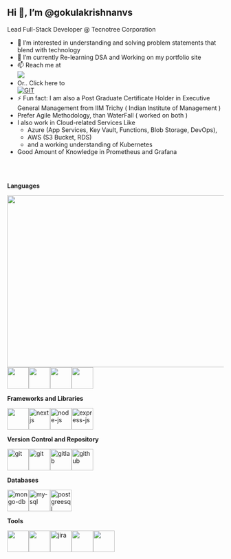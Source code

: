## Hi 👋, I’m @gokulakrishnanvs

 

Lead Full-Stack Developer @ Tecnotree Corporation 
- 👀 I’m interested in understanding and solving problem statements that blend with technology
- 🌱 I’m currently Re-learning DSA and Working on my portfolio site
- 📫 Reach me at <br/>
[<img src="https://img.shields.io/badge/LinkedIn-0077B5?style=for-the-badge&logo=linkedin&logoColor=white" />](https://www.linkedin.com/in/gokulakrishnanvs/)
-  Or.. Click here to <br/><a href="mailto:gokulakrishnan.v.s@outlook.com?subject=Get%20In%20Touch&body=Hi%20there,%20I%20found%20your%20profile%20on%20GitHub%20and%20would%20like%20to%20discuss%20potential%20opportunities.">
  <img src="https://img.shields.io/badge/GET%20IN%20TOUCH-007BFF?style=for-the-badge" alt="GIT"></a>
- ⚡ Fun fact: I am also a Post Graduate Certificate Holder in Executive General Management from IIM Trichy ( Indian Institute of Management )
- Prefer Agile Methodology, than WaterFall ( worked on both )
- I also work in Cloud-related Services Like
  - Azure (App Services, Key Vault, Functions, Blob Storage, DevOps),
  - AWS (S3 Bucket, RDS)
  - and a working understanding of Kubernetes
- Good Amount of Knowledge in Prometheus and  Grafana

<br/>






 
<br/>**Languages** <br/>

<img align="right" width="600" height="400" src="https://github.com/user-attachments/assets/94f1a941-2deb-4c46-a9eb-7f73d84b38d1">

<img height="50" width="50" src="https://img.icons8.com/color/48/000000/html-5.png" /><img height="50" width="50" src="https://img.icons8.com/color/48/000000/css3.png" /><img height="50" width="50" src="https://img.icons8.com/color/48/000000/javascript.png"/><img height="50" width="50" src="https://img.icons8.com/color/48/000000/typescript.png"/>


 
**Frameworks and Libraries** <br/> 

<img width="50" height="50" src="https://img.icons8.com/external-tal-revivo-color-tal-revivo/96/external-react-a-javascript-library-for-building-user-interfaces-logo-color-tal-revivo.png" /><img width="50" height="50" src="https://img.icons8.com/fluency/48/nextjs.png" alt="nextjs"/><img width="50" height="50" src="https://img.icons8.com/fluency/96/node-js.png" alt="node-js"/><img width="50" height="50" src="https://img.icons8.com/officel/80/express-js.png" alt="express-js"/>




**Version Control and Repository** <br/>

<img width="50" height="50" src="https://img.icons8.com/color/96/git.png" alt="git" /><img width="50" height="50" src="https://github.com/user-attachments/assets/45111ec7-bdd4-45c7-b100-14109f008b79" alt="git"/><img width="50" height="50" src="https://img.icons8.com/color/96/gitlab.png" alt="gitlab"/><img width="50" height="50" src="https://img.icons8.com/fluency/96/github.png" alt="github"/>

**Databases** <br/>

<img width="50" height="50" src="https://img.icons8.com/color/96/mongo-db.png" alt="mongo-db"/><img width="50" height="50" src="https://img.icons8.com/color/96/my-sql.png" alt="my-sql"/><img width="50" height="50" src="https://img.icons8.com/color/96/postgreesql.png" alt="postgreesql"/>

**Tools** <br/>

<img height="50" width="50" src="https://img.icons8.com/color/48/000000/visual-studio-code-2019.png"/><img height="50" width="50" src="https://github.com/user-attachments/assets/43475788-d99b-4199-881a-40164cadf1f1" /><img width="50" height="50" src="https://img.icons8.com/color/96/jira.png" alt="jira"/><img height="50" width="50" src="https://camunda.com/wp-content/uploads/camunda/blog-images/4-icon.png"/><img height="50" width="50" src="https://img.icons8.com/color/48/000000/figma--v1.png"/>


<!---
gokulakrishnanvs/gokulakrishnanvs is a ✨ special ✨ repository because its `README.md` (this file) appears on your GitHub profile.
You can click the Preview link to take a look at your changes.
--->
